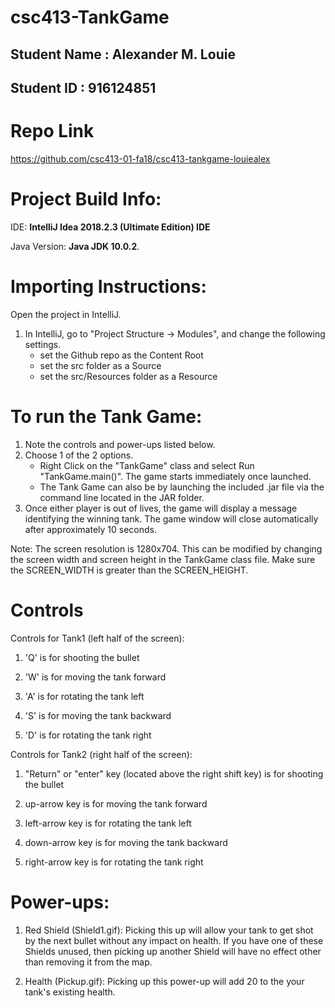 # csc413-TankGame

## Student Name : Alexander M. Louie
## Student ID : 916124851

# Repo Link
https://github.com/csc413-01-fa18/csc413-tankgame-louiealex

# Project Build Info: 
IDE: **IntelliJ Idea 2018.2.3 (Ultimate Edition) IDE** 

Java Version: **Java JDK 10.0.2**.

# **Importing Instructions:**
Open the project in IntelliJ.
1. In IntelliJ, go to "Project Structure -> Modules", and change the following settings.
     - set the Github repo as the Content Root
     - set the src folder as a Source
     - set the src/Resources folder as a Resource

# **To run the Tank Game:**
1. Note the controls and power-ups listed below.
2. Choose 1 of the 2 options.
    - Right Click on the "TankGame" class and select Run "TankGame.main()". The game starts immediately once launched.
    - The Tank Game can also be by launching the included .jar file via the command line located in the JAR folder.
3. Once either player is out of lives, the game will display a message identifying the winning tank. The game window will close automatically after approximately 10 seconds.

Note: The screen resolution is 1280x704. This can be modified by changing the screen width and screen height in the TankGame class file. Make sure the SCREEN_WIDTH is greater than the SCREEN_HEIGHT.

# Controls
Controls for Tank1 (left half of the screen):

1. 'Q' is for shooting the bullet

2. 'W' is for moving the tank forward

3. 'A' is for rotating the tank left

4. 'S' is for moving the tank backward

5. 'D' is for rotating the tank right

Controls for Tank2 (right half of the screen):

1. "Return" or "enter" key (located above the right shift key) is for shooting the bullet

2. up-arrow key is for moving the tank forward

3. left-arrow key is for rotating the tank left

4. down-arrow key is for moving the tank backward

5. right-arrow key is for rotating the tank right



# **Power-ups:**

1. Red Shield (Shield1.gif): Picking this up will allow your tank to get shot by the next bullet without any impact on health. If you have one of these Shields unused, then picking up another Shield will have no effect other than removing it from the map.

2. Health (Pickup.gif): Picking up this power-up will add 20 to the your tank's existing health.